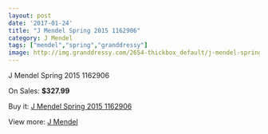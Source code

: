 ```yaml
---
layout: post
date: '2017-01-24'
title: "J Mendel Spring 2015 1162906"
category: J Mendel
tags: ["mendel","spring","granddressy"]
image: http://img.granddressy.com/2654-thickbox_default/j-mendel-spring-2015-1162906.jpg
---
```

J Mendel Spring 2015 1162906

On Sales: **$327.99**
<a href="https://www.granddressy.com/en/j-mendel/2193-j-mendel-spring-2015-1162906.html"><amp-img layout="responsive" width="600" height="600" src="//img.granddressy.com/2654-thickbox_default/j-mendel-spring-2015-1162906.jpg" alt="J Mendel Spring 2015 1162906 0" /></a>

Buy it: [J Mendel Spring 2015 1162906](https://www.granddressy.com/en/j-mendel/2193-j-mendel-spring-2015-1162906.html "J Mendel Spring 2015 1162906")

View more: [J Mendel](https://www.granddressy.com/en/100-j-mendel "J Mendel")